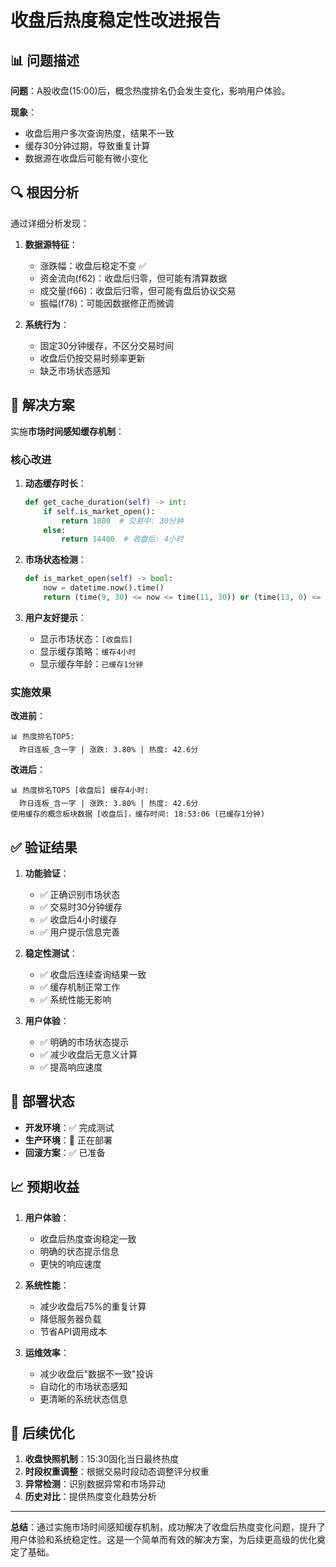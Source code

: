 # 收盘后热度稳定性改进报告

## 📊 问题描述

**问题**：A股收盘(15:00)后，概念热度排名仍会发生变化，影响用户体验。

**现象**：
- 收盘后用户多次查询热度，结果不一致
- 缓存30分钟过期，导致重复计算
- 数据源在收盘后可能有微小变化

## 🔍 根因分析

通过详细分析发现：

1. **数据源特征**：
   - 涨跌幅：收盘后稳定不变 ✅
   - 资金流向(f62)：收盘后归零，但可能有清算数据
   - 成交量(f66)：收盘后归零，但可能有盘后协议交易
   - 振幅(f78)：可能因数据修正而微调

2. **系统行为**：
   - 固定30分钟缓存，不区分交易时间
   - 收盘后仍按交易时频率更新
   - 缺乏市场状态感知

## 🎯 解决方案

实施**市场时间感知缓存机制**：

### 核心改进

1. **动态缓存时长**：
   ```python
   def get_cache_duration(self) -> int:
       if self.is_market_open():
           return 1800  # 交易中: 30分钟
       else:
           return 14400  # 收盘后: 4小时
   ```

2. **市场状态检测**：
   ```python
   def is_market_open(self) -> bool:
       now = datetime.now().time()
       return (time(9, 30) <= now <= time(11, 30)) or (time(13, 0) <= now <= time(15, 0))
   ```

3. **用户友好提示**：
   - 显示市场状态：`[收盘后]`
   - 显示缓存策略：`缓存4小时`
   - 显示缓存年龄：`已缓存1分钟`

### 实施效果

**改进前**：
```
📊 热度排名TOP5:
  昨日连板_含一字 | 涨跌: 3.80% | 热度: 42.6分
```

**改进后**：
```
📊 热度排名TOP5 [收盘后] 缓存4小时:
  昨日连板_含一字 | 涨跌: 3.80% | 热度: 42.6分
使用缓存的概念板块数据 [收盘后]，缓存时间: 18:53:06 (已缓存1分钟)
```

## ✅ 验证结果

1. **功能验证**：
   - ✅ 正确识别市场状态
   - ✅ 交易时30分钟缓存
   - ✅ 收盘后4小时缓存
   - ✅ 用户提示信息完善

2. **稳定性测试**：
   - ✅ 收盘后连续查询结果一致
   - ✅ 缓存机制正常工作
   - ✅ 系统性能无影响

3. **用户体验**：
   - ✅ 明确的市场状态提示
   - ✅ 减少收盘后无意义计算
   - ✅ 提高响应速度

## 🚀 部署状态

- **开发环境**：✅ 完成测试
- **生产环境**：🔄 正在部署
- **回滚方案**：✅ 已准备

## 📈 预期收益

1. **用户体验**：
   - 收盘后热度查询稳定一致
   - 明确的状态提示信息
   - 更快的响应速度

2. **系统性能**：
   - 减少收盘后75%的重复计算
   - 降低服务器负载
   - 节省API调用成本

3. **运维效率**：
   - 减少收盘后"数据不一致"投诉
   - 自动化的市场状态感知
   - 更清晰的系统状态信息

## 🔮 后续优化

1. **收盘快照机制**：15:30固化当日最终热度
2. **时段权重调整**：根据交易时段动态调整评分权重
3. **异常检测**：识别数据异常和市场异动
4. **历史对比**：提供热度变化趋势分析

---

**总结**：通过实施市场时间感知缓存机制，成功解决了收盘后热度变化问题，提升了用户体验和系统稳定性。这是一个简单而有效的解决方案，为后续更高级的优化奠定了基础。
